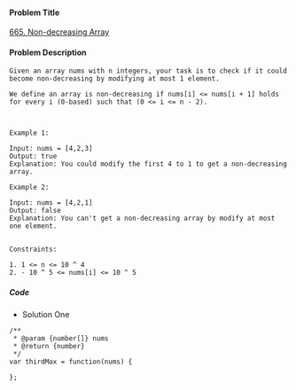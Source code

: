 #### Problem Title
[665. Non-decreasing Array](https://leetcode.com/problems/non-decreasing-array/)
#### Problem Description
```
Given an array nums with n integers, your task is to check if it could become non-decreasing by modifying at most 1 element.

We define an array is non-decreasing if nums[i] <= nums[i + 1] holds for every i (0-based) such that (0 <= i <= n - 2).

 

Example 1:

Input: nums = [4,2,3]
Output: true
Explanation: You could modify the first 4 to 1 to get a non-decreasing array.

Example 2:

Input: nums = [4,2,1]
Output: false
Explanation: You can't get a non-decreasing array by modify at most one element.


Constraints:

1. 1 <= n <= 10 ^ 4
2. - 10 ^ 5 <= nums[i] <= 10 ^ 5

```

##### Code

- Solution One
```
/**
 * @param {number[]} nums
 * @return {number}
 */
var thirdMax = function(nums) {
    
};
```
